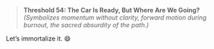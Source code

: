 > **Threshold 54: The Car Is Ready, But Where Are We Going?**\
> *(Symbolizes momentum without clarity, forward motion during burnout, the sacred absurdity of the path.)*

Let’s immortalize it. 😄